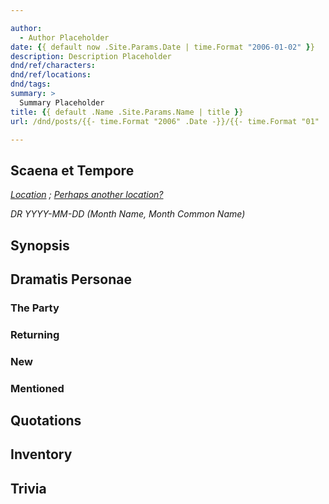 ```yaml
---

author:
  - Author Placeholder
date: {{ default now .Site.Params.Date | time.Format "2006-01-02" }}
description: Description Placeholder
dnd/ref/characters:
dnd/ref/locations:
dnd/tags:
summary: >
  Summary Placeholder
title: {{ default .Name .Site.Params.Name | title }}
url: /dnd/posts/{{- time.Format "2006" .Date -}}/{{- time.Format "01" .Date -}}/{{- time.Format "02" .Date -}}/{{- default .Name .Site.Params.Name | urlize }}

---
```


## Scaena et Tempore

_[Location](/dnd/locations/) ; [Perhaps another location?](/dnd/locations/)_

_DR YYYY-MM-DD (Month Name, Month Common Name)_

## Synopsis

## Dramatis Personae

### The Party

### Returning

### New

### Mentioned

## Quotations

## Inventory

## Trivia
